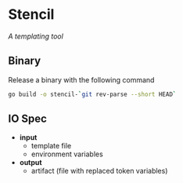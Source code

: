 # Stencil
*A templating tool*

## Binary
Release a binary with the following command

```bash
go build -o stencil-`git rev-parse --short HEAD`
```

## IO Spec
- **input**
    - template file
    - environment variables
- **output**
    - artifact (file with replaced token variables)
